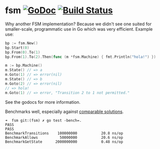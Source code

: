 # fsm [![GoDoc](https://godoc.org/github.com/WatchBeam/fsm?status.svg)](https://godoc.org/github.com/WatchBeam/fsm) [![Build Status](https://travis-ci.org/WatchBeam/fsm.svg)](https://travis-ci.org/WatchBeam/fsm)


Why another FSM implementation? Because we didn't see one suited for smaller-scale, programmatic use in Go which was very efficient. Example use:

```go
bp := fsm.New()
bp.Start(0)
bp.From(0).To(1)
bp.From(1).To(2).Then(func (m *fsm.Machine) { fmt.Println("hola!") })

m := bp.Machine()
m.State() // => a
m.Goto(1) // => error(nil)
m.State() // => b
m.Goto(2) // => error(nil)
// => hola!
m.Goto(1) // => error, "Transition 2 to 1 not permitted."
```

See the godocs for more information.

Benchmarks well, especially against [comparable solutions](https://github.com/ryanfaerman/fsm#benchmarks).

```
➜  fsm git:(fsm) ✗ go test -bench=.
PASS
PASS
BenchmarkTransitions    100000000           20.8 ns/op
BenchmarkAllows          50000000           20.6 ns/op
BenchmarkGetState      2000000000           0.48 ns/op
```
